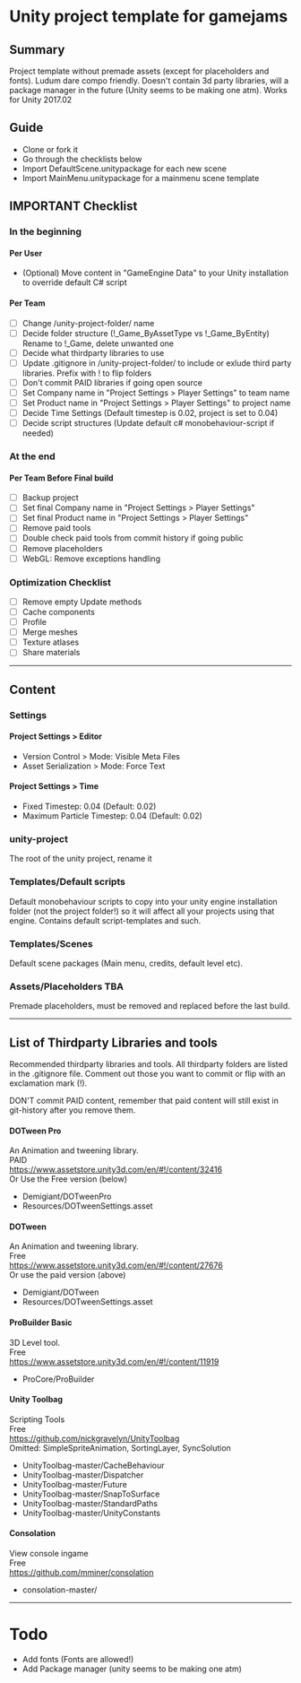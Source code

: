 # Unity project template for gamejams

## Summary
Project template without premade assets (except for placeholders and fonts). Ludum dare compo friendly.
Doesn't contain 3d party libraries, will a package manager in the future (Unity seems to be making one atm).
Works for Unity 2017.02

## Guide
* Clone or fork it
* Go through the checklists below
* Import DefaultScene.unitypackage for each new scene
* Import MainMenu.unitypackage for a mainmenu scene template

## IMPORTANT Checklist
### In the beginning

#### Per User
* (Optional) Move content in "GameEngine Data" to your Unity installation to override default C# script

#### Per Team 
- [ ] Change /unity-project-folder/ name
- [ ] Decide folder structure (!_Game_ByAssetType vs !_Game_ByEntity) Rename to !_Game, delete unwanted one   
- [ ] Decide what thirdparty libraries to use      
- [ ] Update .gitignore in /unity-project-folder/ to include or exlude third party libraries. Prefix with ! to flip folders
- [ ] Don't commit PAID libraries if going open source     
- [ ] Set Company name in "Project Settings > Player Settings" to team name   
- [ ] Set Product name in "Project Settings > Player Settings" to project name   
- [ ] Decide Time Settings (Default timestep is 0.02, project is set to 0.04)    
- [ ] Decide script structures (Update default c# monobehaviour-script if needed)
 
### At the end

#### Per Team Before Final build
- [ ] Backup project     
- [ ] Set final Company name in "Project Settings > Player Settings"     
- [ ] Set final Product name in "Project Settings > Player Settings"      
- [ ] Remove paid tools      
- [ ] Double check paid tools from commit history if going public    
- [ ] Remove placeholders       
- [ ] WebGL: Remove exceptions handling      

### Optimization Checklist
- [ ] Remove empty Update methods
- [ ] Cache components
- [ ] Profile
- [ ] Merge meshes    
- [ ] Texture atlases    
- [ ] Share materials
--------

## Content ##

### Settings
#### Project Settings > Editor
- Version Control > Mode: Visible Meta Files
- Asset Serialization > Mode: Force Text

#### Project Settings > Time
- Fixed Timestep: 0.04 (Default: 0.02)
- Maximum Particle Timestep: 0.04 (Default: 0.02)

### unity-project
The root of the unity project, rename it

### Templates/Default scripts
Default monobehaviour scripts to copy into your unity engine installation folder (not the project folder!) so it will affect all your projects using that engine. Contains default script-templates and such.

### Templates/Scenes
Default scene packages (Main menu, credits, default level etc).

### Assets/Placeholders TBA
Premade placeholders, must be removed and replaced before the last build.

-----

## List of Thirdparty Libraries and tools
Recommended thirdparty libraries and tools. All thirdparty folders are listed in the .gitignore file. Comment out those you want to commit or flip with an exclamation mark (!). 

DON'T commit PAID content, remember that paid content will still exist in git-history after you remove them.

#### DOTween Pro
An Animation and tweening library.   
PAID  
https://www.assetstore.unity3d.com/en/#!/content/32416   
Or Use the Free version (below)  

* Demigiant/DOTweenPro
* Resources/DOTweenSettings.asset

#### DOTween
An Animation and tweening library.  
Free   
https://www.assetstore.unity3d.com/en/#!/content/27676    
Or use the paid version (above)  

* Demigiant/DOTween
* Resources/DOTweenSettings.asset

#### ProBuilder Basic
3D Level tool.   
Free    
https://www.assetstore.unity3d.com/en/#!/content/11919    

* ProCore/ProBuilder


#### Unity Toolbag
Scripting Tools   
Free   
https://github.com/nickgravelyn/UnityToolbag     
Omitted: SimpleSpriteAnimation, SortingLayer, SyncSolution    
 
* UnityToolbag-master/CacheBehaviour
* UnityToolbag-master/Dispatcher
* UnityToolbag-master/Future
* UnityToolbag-master/SnapToSurface
* UnityToolbag-master/StandardPaths
* UnityToolbag-master/UnityConstants

####  Consolation
View console ingame    
Free    
https://github.com/mminer/consolation    

* consolation-master/

---------

# Todo
* Add fonts (Fonts are allowed!)
* Add Package manager (unity seems to be making one atm)
